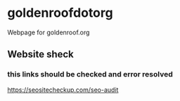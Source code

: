 # goldenroofdotorg
Webpage for goldenroof.org


## Website sheck
### this links should be checked and error resolved
https://seositecheckup.com/seo-audit
